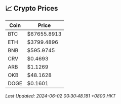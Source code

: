 ## 📈 Crypto Prices

| Coin | Price |
| ---- | ----- |
| BTC | $67655.8913 |
| ETH | $3799.4896 |
| BNB | $595.9745 |
| CRV | $0.4693 |
| ARB | $1.1269 |
| OKB | $48.1628 |
| DOGE | $0.1601 |

_Last Updated: 2024-06-02 00:30:48.181 +0800 HKT_
